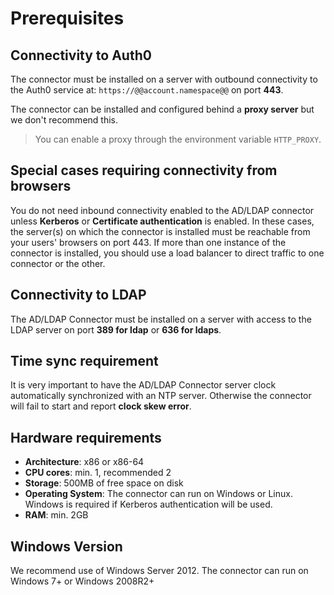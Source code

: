# Prerequisites

## Connectivity to Auth0

The connector must be installed on a server with outbound connectivity to the Auth0 service at:  `https://@@account.namespace@@` on port **443**.

The connector can be installed and configured behind a __proxy server__ but we don't recommend this.

> You can enable a proxy through the environment variable `HTTP_PROXY`.

## Special cases requiring connectivity from browsers 

You do not need inbound connectivity enabled to the AD/LDAP connector unless **Kerberos** or **Certificate authentication** is enabled. In these cases, the server(s) on which the connector is installed must be reachable from your users' browsers on port 443. If more than one instance of the connector is installed, you should use a load balancer to direct traffic to one connector or the other.

## Connectivity to LDAP

The AD/LDAP Connector must be installed on a server with access to the LDAP server on port **389 for ldap** or **636 for ldaps**.


## Time sync requirement

It is very important to have the AD/LDAP Connector server clock automatically synchronized with an NTP server. Otherwise the connector will fail to start and report __clock skew error__.

## Hardware requirements

-  **Architecture**: x86 or x86-64
-  **CPU cores**: min. 1, recommended 2
-  **Storage**: 500MB of free space on disk
-  **Operating System**: The connector can run on Windows or Linux.  Windows is required if Kerberos authentication will be used.
-  **RAM**: min. 2GB

## Windows Version

We recommend use of Windows Server 2012.
The connector can run on Windows 7+ or Windows 2008R2+ 